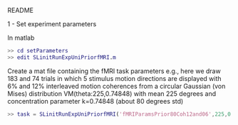 README

1 - Set experiment parameters

In matlab
```matlab
>> cd setParameters
>> edit SLinitRunExpUniPriorfMRI.m
```
Create a mat file containing the fMRI task parameters
e.g., here we draw 183 and 74 trials in which 5 stimulus motion directions are displayed with 6% and 12% interleaved motion coherences from a circular Gaussian (von Mises) distribution VM(theta:225,0.74848) with mean 225 degrees and concentration parameter k=0.74848 (about 80 degrees std)
```matlab
>> task = SLinitRunExpUniPriorfMRI('fMRIParamsPrior80Coh12and06',225,0.74848,[.06 .12],[183 74],15:70:355,[0.5 0 0])
```
